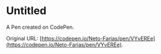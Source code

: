 # Untitled

A Pen created on CodePen.

Original URL: [https://codepen.io/Neto-Farias/pen/VYvEREe](https://codepen.io/Neto-Farias/pen/VYvEREe).

